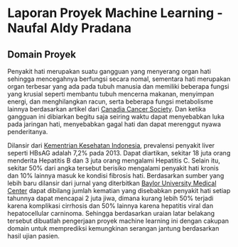# Laporan Proyek Machine Learning - Naufal Aldy Pradana

## Domain Proyek
Penyakit hati merupakan suatu gangguan yang menyerang organ hati sehingga mencegahnya berfungsi secara nomal, sementara hati merupakan organ terbesar yang ada pada tubuh manusia dan memiliki beberapa fungsi yang krusial seperti membantu tubuh mencerna makanan, menyimpan energi, dan menghilangkan racun, serta beberapa fungsi metabolisme lainnya berdasarkan artikel dari [Canadia Cancer Society](https://web.archive.org/web/20150626110554/http://www.cancer.ca/en/cancer-information/cancer-type/liver/anatomy-and-physiology/?region=on).  Dan ketika gangguan ini dibiarkan begitu saja seiring waktu dapat menyebabkan luka pada jaringan hati, menyebabkan gagal hati dan dapat merenggut nyawa penderitanya.

Dilansir dari [Kementrian Kesehatan Indonesia](https://www.kemkes.go.id/article/view/16042700001/sebagian-besar-kematian-akibat-hepatitis-virus-berhubungan-dengan-hepatitis-b-dan-c-kronis.html), prevalensi penyakit liver seperti HBsAG adalah 7,2% pada 2013.  Dapat diartikan, sekitar 18 juta orang menderita Hepatitis B dan 3 juta orang mengalami Hepatitis C.  Selain itu, sekitar 50% dari angka tersebut berisiko mengalami penyakit hati kronis dan 10% lainnya masuk ke kondisi fibrosis hati.  Berdasarkan sumber yang lebih baru dilansir dari jurnal yang diterbitkan [Baylor University Medical Center](https://sci-hub.se/10.1016/j.jhep.2018.09.014) dapat dibilang jumlah kematian yang disebabkan penyakit hati setiap tahunnya dapat mencapai 2 juta jiwa, dimana kurang lebih 50% terjadi karena komplikasi cirrhosis dan 50% lainnya karena hepatitis viral dan hepatocellular carninoma.
Sehingga berdasarkan uraian latar belakang tersebut dibuatlah pengerjaan proyek machine learning ini dengan cakupan domain untuk memprediksi kemungkinan serangan jantung berdasarkan hasil ujian pasien.
